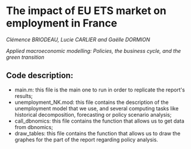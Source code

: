 # The impact of EU ETS market on employment in France
_Clémence BRIODEAU, Lucie CARLIER and Gaëlle DORMION_

_Applied macroeconomic modelling: Policies, the business cycle, and the green transition_

## Code description:

- main.m: this file is the main one to run in order to replicate the report's results;
- unemployment_NK.mod: this file contains the description of the unemployment model that we use, and several computing tasks like historical decomposition, forecasting or policy scenario analysis;
- call_dbnomics: this file contains the function that allows us to get data from dbnomics;
- draw_tables: this file contains the function that allows us to draw the graphes for the part of the report regarding policy analysis.  
